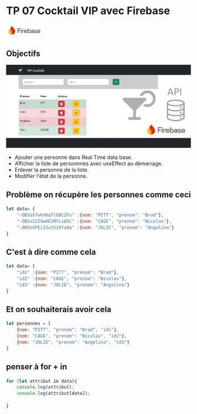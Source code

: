 # TP 07 Cocktail VIP avec Firebase

![alt text](firebase-svg.webp)
## Objectifs
![alt text](../tp8.webp)
- Ajouter une personne dans Real Time data base.  
- Afficher la liste de personnnes avec useEffect au démarrage.  
- Enlever la personne de la liste. 
- Modifier l'état de la personne.  

## Problème on récupère les personnes comme ceci
```js
let data= {
    "-OB5oS7whXKqTlbBCZFx" :{nom: "PITT", "prenom": "Brad"},
    "-OB5oSII9wHESMfLsEKC" :{nom: "CAGE", "prenom": "Nicolas"},
    "-OB5oSPEiZ3ut529fo0a" :{nom: "JOLIE", "prenom": "Angelina"}
}
```

## C'est à dire comme cela
```js
let data= {
    "id1" :{nom: "PITT", "prenom": "Brad"},
    "id2" :{nom: "CAGE", "prenom": "Nicolas"},
    "id3" :{nom: "JOLIE", "prenom": "Angelina"}
}
```

## Et on souhaiterais avoir cela
```js
let personnes = [
    {nom: "PITT", "prenom": "Brad", "id1"},
    {nom: "CAGE", "prenom": "Nicolas", "id2"},
    {nom: "JOLIE", "prenom": "Angelina", "id3"}
]
```

## penser à for + in
```js
for (let attribut in data){
    console.log(attribut);
    console.log(attribut[data]);
    
}
```